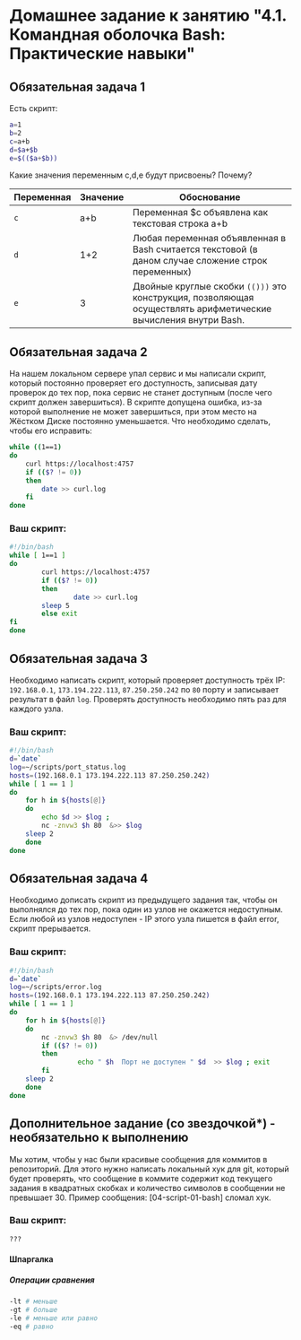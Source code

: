 # Домашнее задание к занятию "4.1. Командная оболочка Bash: Практические навыки"

## Обязательная задача 1

Есть скрипт:
```bash
a=1
b=2
c=a+b
d=$a+$b
e=$(($a+$b))
```

Какие значения переменным c,d,e будут присвоены? Почему?

| Переменная  | Значение | Обоснование |
| ------------- | ------------- | ------------- |
| `c`  | a+b  | Переменная $c объявлена как текстовая строка a+b |
| `d`  | 1+2 | Любая переменная объявленная в Bash считается текстовой (в даном случае сложение строк переменных)  |
| `e`  | 3  | Двойные круглые скобки `(()))` это конструкция, позволяющая осуществлять арифметические вычисления внутри Bash. |


## Обязательная задача 2
На нашем локальном сервере упал сервис и мы написали скрипт, который постоянно проверяет его доступность, записывая дату проверок до тех пор, пока сервис не станет доступным (после чего скрипт должен завершиться). В скрипте допущена ошибка, из-за которой выполнение не может завершиться, при этом место на Жёстком Диске постоянно уменьшается. Что необходимо сделать, чтобы его исправить:
```bash
while ((1==1)
do
	curl https://localhost:4757
	if (($? != 0))
	then
		date >> curl.log
	fi
done
```

### Ваш скрипт:
```bash
#!/bin/bash
while [ 1==1 ]
do
        curl https://localhost:4757
        if (($? != 0))
        then
                date >> curl.log
        sleep 5
        else exit
fi
done
```

## Обязательная задача 3
Необходимо написать скрипт, который проверяет доступность трёх IP: `192.168.0.1`, `173.194.222.113`, `87.250.250.242` по `80` порту и записывает результат в файл `log`. Проверять доступность необходимо пять раз для каждого узла.

### Ваш скрипт:
```bash
#!/bin/bash
d=`date`
log=~/scripts/port_status.log
hosts=(192.168.0.1 173.194.222.113 87.250.250.242)
while [ 1 == 1 ]
do
    for h in ${hosts[@]}
    do
        echo $d >> $log ;
        nc -znvw3 $h 80  &>> $log
    sleep 2
    done
done
```

## Обязательная задача 4
Необходимо дописать скрипт из предыдущего задания так, чтобы он выполнялся до тех пор, пока один из узлов не окажется недоступным. Если любой из узлов недоступен - IP этого узла пишется в файл error, скрипт прерывается.

### Ваш скрипт:
```bash
#!/bin/bash
d=`date`
log=~/scripts/error.log
hosts=(192.168.0.1 173.194.222.113 87.250.250.242)
while [ 1 == 1 ]
do
    for h in ${hosts[@]} 
    do
        nc -znvw3 $h 80  &> /dev/null
        if (($? != 0))
        then
                 echo " $h  Порт не доступен " $d  >> $log ; exit  
        fi
    sleep 2
    done 
done

```

## Дополнительное задание (со звездочкой*) - необязательно к выполнению

Мы хотим, чтобы у нас были красивые сообщения для коммитов в репозиторий. Для этого нужно написать локальный хук для git, который будет проверять, что сообщение в коммите содержит код текущего задания в квадратных скобках и количество символов в сообщении не превышает 30. Пример сообщения: \[04-script-01-bash\] сломал хук.

### Ваш скрипт:
```bash
???
```


#### Шпаргалка

##### Операции сравнения 
```bash
-lt # меньше
-gt # больше 
-le # меньше или равно
-eq # равно